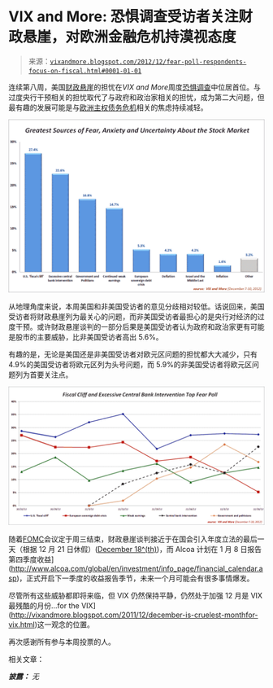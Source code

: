 <!--yml

分类：未分类

日期：2024-05-18 16:21:25

-->

# VIX and More: 恐惧调查受访者关注财政悬崖，对欧洲金融危机持漠视态度

> 来源：[`vixandmore.blogspot.com/2012/12/fear-poll-respondents-focus-on-fiscal.html#0001-01-01`](http://vixandmore.blogspot.com/2012/12/fear-poll-respondents-focus-on-fiscal.html#0001-01-01)

连续第八周，美国[财政悬崖](http://vixandmore.blogspot.com/search/label/fiscal%20cliff)的担忧在*VIX and More*周度[恐惧调查](http://vixandmore.blogspot.com/search/label/Fear%20poll)中位居首位。与过度央行干预相关的担忧取代了与政府和政治家相关的担忧，成为第二大问题，但最有趣的发展可能是与[欧洲主权债务危机](http://vixandmore.blogspot.com/search/label/European%20sovereign%20debt%20crisis)相关的焦虑持续减轻。

![](img/6f6887c2c63becef3ed5c3e7df9298e9.png)

从地理角度来说，本周美国和非美国受访者的意见分歧相对较低。话说回来，美国受访者将财政悬崖列为最关心的问题，而非美国受访者最担心的是央行对经济的过度干预。或许财政悬崖谈判的一部分后果是美国受访者认为政府和政治家更有可能是股市的主要威胁，比非美国受访者高出 5.6%。

有趣的是，无论是美国还是非美国受访者对欧元区问题的担忧都大大减少，只有 4.9%的美国受访者将欧元区列为头号问题，而 5.9%的非美国受访者将欧元区问题列为首要关注点。

![](img/12e55af81afa2927b57716df2463e85a.png)

随着[FOMC](http://vixandmore.blogspot.com/search/label/FOMC)会议定于周三结束，财政悬崖谈判接近于在国会引入年度立法的最后一天（根据 12 月 21 日休假）([December 18^(th)](http://blogs.wsj.com/marketbeat/2012/12/06/fiscal-cliff-looms-closer-than-you-think/))，而 Alcoa 计划在 1 月 8 日报告第四季度收益](http://www.alcoa.com/global/en/investment/info_page/financial_calendar.asp)，正式开启下一季度的收益报告季节，未来一个月可能会有很多事情爆发。

尽管所有这些威胁都即将来临，但 VIX 仍然保持平静，仍然处于加强 12 月是 VIX 最残酷的月份...for the VIX](http://vixandmore.blogspot.com/2011/12/december-is-cruelest-monthfor-vix.html)这一观念的位置。

再次感谢所有参与本周投票的人。

相关文章：

***披露：*** *无*
